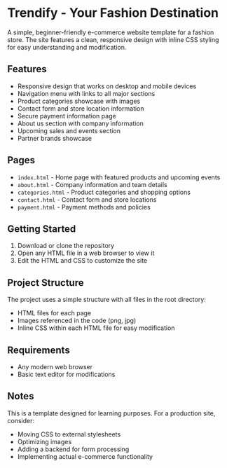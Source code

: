 # Trendify - Your Fashion Destination

A simple, beginner-friendly e-commerce website template for a fashion store. The site features a clean, responsive design with inline CSS styling for easy understanding and modification.

## Features

- Responsive design that works on desktop and mobile devices
- Navigation menu with links to all major sections
- Product categories showcase with images
- Contact form and store location information
- Secure payment information page
- About us section with company information
- Upcoming sales and events section
- Partner brands showcase

## Pages

- `index.html` - Home page with featured products and upcoming events
- `about.html` - Company information and team details
- `categories.html` - Product categories and shopping options
- `contact.html` - Contact form and store locations
- `payment.html` - Payment methods and policies

## Getting Started

1. Download or clone the repository
2. Open any HTML file in a web browser to view it
3. Edit the HTML and CSS to customize the site

## Project Structure

The project uses a simple structure with all files in the root directory:
- HTML files for each page
- Images referenced in the code (png, jpg)
- Inline CSS within each HTML file for easy modification

## Requirements

- Any modern web browser
- Basic text editor for modifications

## Notes

This is a template designed for learning purposes. For a production site, consider:
- Moving CSS to external stylesheets
- Optimizing images
- Adding a backend for form processing
- Implementing actual e-commerce functionality
